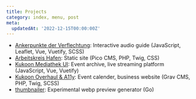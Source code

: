 ```yaml
---
title: Projects
category: index, menu, post
meta:
  updatedAt: '2022-12-15T00:00:00Z'
---
```


- [Ankerpunkte der Verflechtung](https://ankerpunkte.ak-hafen.de/): Interactive audio guide (JavaScript, Leaflet, Vue, Vuetify, SCSS)
- [Arbeitskreis Hafen](https://ak-hafen.de): Static site (Pico CMS, PHP, Twig, CSS)
- [Kukoon Mediathek UI](https://media.kukoon.de): Event archive, live streaming platform (JavaScript, Vue, Vuetify)
- [Kukoon Overhaul & A11y](https://kukoon.de): Event calender, business website (Grav CMS, PHP, Twig, SCSS)
- [thumbnailer](https://github.com/kukoon/thumbnailer): Experimental webp preview generator (Go)
